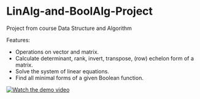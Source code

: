 # LinAlg-and-BoolAlg-Project

Project from course Data Structure and Algorithm

Features:
- Operations on vector and matrix.
- Calculate determinant, rank, invert, transpose, (row) echelon form of a matrix.
- Solve the system of linear equations.
- Find all minimal forms of a given Boolean function.

[![Watch the demo video](https://img.youtube.com/vi/ior_Gy3byeQ/maxresdefault.jpg)](https://www.youtube.com/watch?v=ior_Gy3byeQ)
